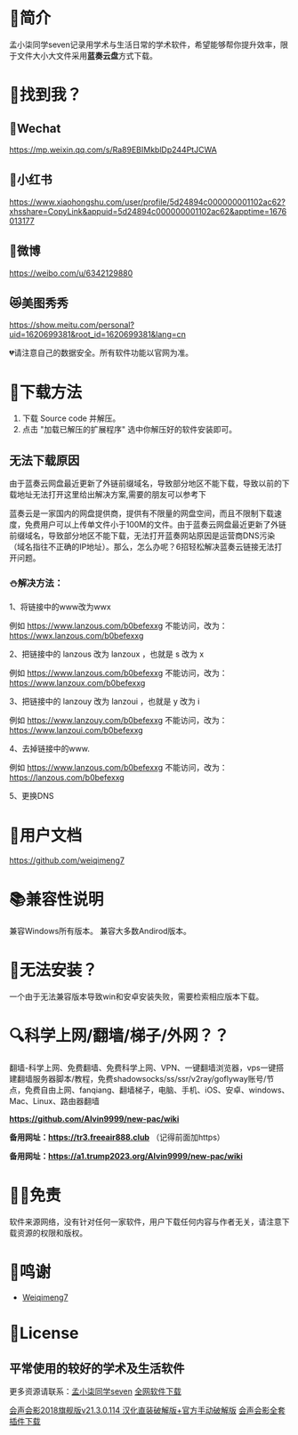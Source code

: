# 📑简介
孟小柒同学seven记录用学术与生活日常的学术软件，希望能够帮你提升效率，限于文件大小大文件采用**蓝奏云盘**方式下载。

# 📖找到我？
## 🐴Wechat
https://mp.weixin.qq.com/s/Ra89EBIMkblDp244PtJCWA

## 🦄小红书
https://www.xiaohongshu.com/user/profile/5d24894c000000001102ac62?xhsshare=CopyLink&appuid=5d24894c000000001102ac62&apptime=1676013177

## 🦊微博
https://weibo.com/u/6342129880

## 😻美图秀秀
https://show.meitu.com/personal?uid=1620699381&root_id=1620699381&lang=cn

💔请注意自己的数据安全。所有软件功能以官网为准。

# 📘下载方法
1. 下载 Source code 并解压。
2. 点击 "加载已解压的扩展程序" 选中你解压好的软件安装即可。


## 无法下载原因

由于蓝奏云网盘最近更新了外链前缀域名，导致部分地区不能下载，导致以前的下载地址无法打开这里给出解决方案,需要的朋友可以参考下

蓝奏云是一家国内的网盘提供商，提供有不限量的网盘空间，而且不限制下载速度，免费用户可以上传单文件小于100M的文件。由于蓝奏云网盘最近更新了外链前缀域名，导致部分地区不能下载，无法打开蓝奏网站原因是运营商DNS污染（域名指往不正确的IP地址）。那么，怎么办呢？6招轻松解决蓝奏云链接无法打开问题。

### ⛄解决方法：
1、将链接中的www改为wwx

例如 https://www.lanzous.com/b0befexxg 不能访问，改为：https://wwx.lanzous.com/b0befexxg

2、把链接中的 lanzous 改为 lanzoux ，也就是 s 改为 x

例如 https://www.lanzous.com/b0befexxg 不能访问，改为：https://www.lanzoux.com/b0befexxg

3、把链接中的 lanzouy 改为 lanzoui ，也就是 y 改为 i

例如 https://www.lanzouy.com/b0befexxg 不能访问，改为：https://www.lanzoui.com/b0befexxg

4、去掉链接中的www.

例如 https://www.lanzous.com/b0befexxg 不能访问，改为：https://lanzous.com/b0befexxg

5、更换DNS


# 📒用户文档
https://github.com/weiqimeng7

# 📚兼容性说明
兼容Windows所有版本。
兼容大多数Andirod版本。

# 👻无法安装？
一个由于无法兼容版本导致win和安卓安装失败，需要检索相应版本下载。

# 🔍科学上网/翻墙/梯子/外网？？

翻墙-科学上网、免费翻墙、免费科学上网、VPN、一键翻墙浏览器，vps一键搭建翻墙服务器脚本/教程，免费shadowsocks/ss/ssr/v2ray/goflyway账号/节点，免费自由上网、fanqiang、翻墙梯子，电脑、手机、iOS、安卓、windows、Mac、Linux、路由器翻墙

**https://github.com/Alvin9999/new-pac/wiki**

**备用网址：https://tr3.freeair888.club** （记得前面加https）

**备用网址：https://a1.trump2023.org/Alvin9999/new-pac/wiki**



# 🤚🏻免责
软件来源网络，没有针对任何一家软件，用户下载任何内容与作者无关，请注意下载资源的权限和版权。

# 💖鸣谢
- [Weiqimeng7](https://github.com/weiqimeng7)


# 📜License
## 平常使用的较好的学术及生活软件
更多资源请联系：[孟小柒同学seven](https://www.xiaohongshu.com/user/profile/5d24894c000000001102ac62?xhsshare=CopyLink&appuid=5d24894c000000001102ac62&apptime=1676013177)
[全网软件下载](https://mp.weixin.qq.com/s/BO_d6OOe3nJVqOtB3MxBnA)





[会声会影2018旗舰版v21.3.0.114 汉化直装破解版+官方手动破解版](https://masuit.com/181)
[会声会影全套插件下载](https://masuit.com/182)



